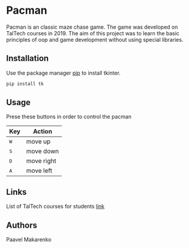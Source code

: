 # Pacman 

Pacman is an classic maze chase game. The game was developed on TalTech courses in 2019. The aim of this project was to learn the basic principles of oop and game development without using special libraries.

## Installation

Use the package manager [pip](https://pip.pypa.io/en/stable/) to install tkinter.

```bash
pip install tk
```

## Usage

Prese these buttons in order to control the pacman

| Key  | Action |
| --- | --- |
| <kbd>W</kbd>  | move up |
| <kbd>S</kbd>  | move down |
| <kbd>D</kbd>  | move right |
| <kbd>A</kbd>  | move left |

## Links 
 
 List of TalTech courses for students [link](https://taltech.ee/en/tehnoloogiakool-kursused)

 ## Authors

Paavel Makarenko